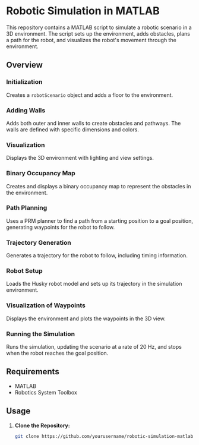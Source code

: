 # Robotic Simulation in MATLAB

This repository contains a MATLAB script to simulate a robotic scenario in a 3D environment. The script sets up the environment, adds obstacles, plans a path for the robot, and visualizes the robot's movement through the environment.

## Overview

### Initialization

Creates a `robotScenario` object and adds a floor to the environment.

### Adding Walls

Adds both outer and inner walls to create obstacles and pathways. The walls are defined with specific dimensions and colors.

### Visualization

Displays the 3D environment with lighting and view settings.

### Binary Occupancy Map

Creates and displays a binary occupancy map to represent the obstacles in the environment.

### Path Planning

Uses a PRM planner to find a path from a starting position to a goal position, generating waypoints for the robot to follow.

### Trajectory Generation

Generates a trajectory for the robot to follow, including timing information.

### Robot Setup

Loads the Husky robot model and sets up its trajectory in the simulation environment.

### Visualization of Waypoints

Displays the environment and plots the waypoints in the 3D view.

### Running the Simulation

Runs the simulation, updating the scenario at a rate of 20 Hz, and stops when the robot reaches the goal position.

## Requirements

- MATLAB
- Robotics System Toolbox

## Usage

1. **Clone the Repository:**

   ```bash
   git clone https://github.com/yourusername/robotic-simulation-matlab.git
